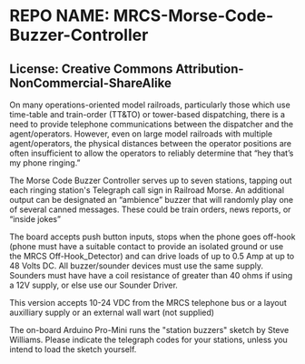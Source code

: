 # REPO NAME: MRCS-Morse-Code-Buzzer-Controller
## License: Creative Commons Attribution-NonCommercial-ShareAlike

On many operations-oriented model railroads, particularly those which use time-table and train-order (TT&TO) or tower-based dispatching, 
there is a need to provide telephone communications between the dispatcher and the agent/operators. However, even on large model railroads
with multiple agent/operators, the physical distances between the operator positions are often insufficient to allow the operators to
reliably determine that “hey that’s my phone ringing.”

The Morse Code Buzzer Controller serves up to seven stations, tapping out each ringing station's Telegraph call sign in Railroad Morse.
An additional output can be designated an “ambience” buzzer that will randomly play one of several canned messages. These could be train
orders, news reports, or “inside jokes”

The board accepts push button inputs, stops when the phone goes off-hook (phone must have a suitable contact to provide an isolated ground 
or use the MRCS Off-Hook_Detector) and can drive loads of up to 0.5 Amp at up to 48 Volts DC.  All buzzer/sounder devices must use the same
supply.  Sounders must have have a coil resistance of greater than 40 ohms if using a 12V supply, or else use our Sounder Driver.

This version accepts 10-24 VDC from the MRCS telephone bus or a layout auxilliary supply or an external wall wart (not supplied)

The on-board Arduino Pro-Mini runs the "station buzzers" sketch by Steve Williams.  Please indicate the telegraph codes for your 
stations, unless you intend to load the sketch yourself.

